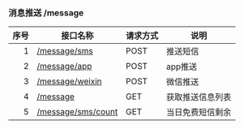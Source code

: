### 消息推送 /message

序号		|接口名称  |请求方式|说明
------:|--------|-------------------|------------------
1|[/message/sms](#sms)				|POST|推送短信
2|[/message/app](#app)				|POST|app推送
3|[/message/weixin](#weixin)		|POST|微信推送
4|[/message](#message)				|GET |获取推送信息列表
5|[/message/sms/count](#sms_count)	|GET |当日免费短信剩余
